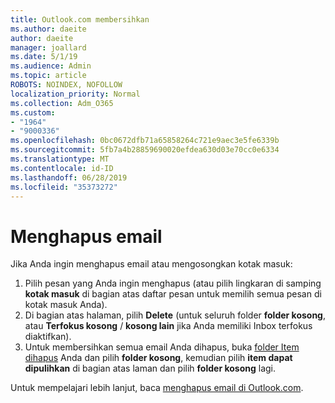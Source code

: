 ```yaml
---
title: Outlook.com membersihkan
ms.author: daeite
author: daeite
manager: joallard
ms.date: 5/1/19
ms.audience: Admin
ms.topic: article
ROBOTS: NOINDEX, NOFOLLOW
localization_priority: Normal
ms.collection: Adm_O365
ms.custom:
- "1964"
- "9000336"
ms.openlocfilehash: 0bc0672dfb71a65858264c721e9aec3e5fe6339b
ms.sourcegitcommit: 5fb7a4b28859690020efdea630d03e70cc0e6334
ms.translationtype: MT
ms.contentlocale: id-ID
ms.lasthandoff: 06/28/2019
ms.locfileid: "35373272"
---
```

# <a name="permanently-delete-email"></a>Menghapus email

Jika Anda ingin menghapus email atau mengosongkan kotak masuk:

1. Pilih pesan yang Anda ingin menghapus (atau pilih lingkaran di samping **kotak masuk** di bagian atas daftar pesan untuk memilih semua pesan di kotak masuk Anda).
1. Di bagian atas halaman, pilih **Delete** (untuk seluruh folder **folder kosong**, atau **Terfokus kosong** / **kosong lain** jika Anda memiliki Inbox terfokus diaktifkan).
1. Untuk membersihkan semua email Anda dihapus, buka [folder Item dihapus](https://outlook.live.com/mail/deleteditems) Anda dan pilih **folder kosong**, kemudian pilih **item dapat dipulihkan** di bagian atas laman dan pilih **folder kosong** lagi.

Untuk mempelajari lebih lanjut, baca [menghapus email di Outlook.com](https://support.office.com/article/a9b63739-5392-412a-8e9a-d4b02708dee4).